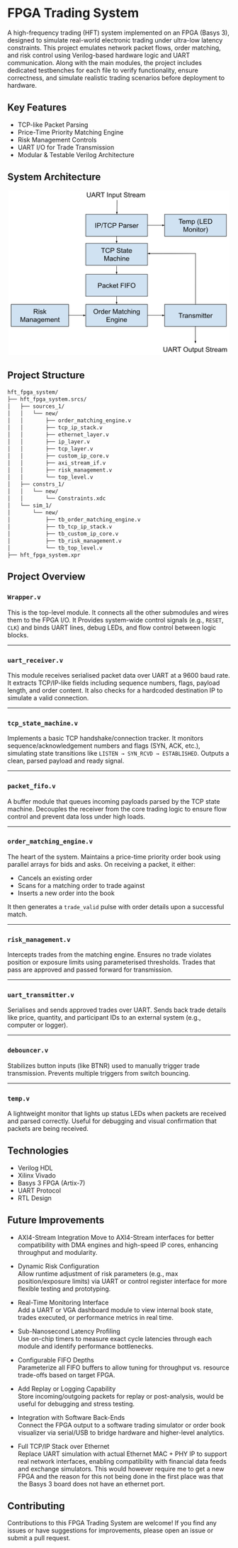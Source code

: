# FPGA Trading System

A high-frequency trading (HFT) system implemented on an FPGA (Basys 3), designed to simulate real-world electronic trading under ultra-low latency constraints. This project emulates network packet flows, order matching, and risk control using Verilog-based hardware logic and UART communication. Along with the main modules, the project includes dedicated testbenches for each file to verify functionality, ensure correctness, and simulate realistic trading scenarios before deployment to hardware.


## Key Features

- TCP-like Packet Parsing
- Price-Time Priority Matching Engine
- Risk Management Controls
- UART I/O for Trade Transmission
- Modular & Testable Verilog Architecture

## System Architecture

<p align="center">
  <img src="System_Architecture.png" alt="System Architecture" width="500"/>
</p>

## Project Structure

```text
hft_fpga_system/
├── hft_fpga_system.srcs/
│   ├── sources_1/
│   │   └── new/
│   │       ├── order_matching_engine.v
│   │       ├── tcp_ip_stack.v
│   │       ├── ethernet_layer.v
│   │       ├── ip_layer.v
│   │       ├── tcp_layer.v
│   │       ├── custom_ip_core.v
│   │       ├── axi_stream_if.v
│   │       ├── risk_management.v
│   │       └── top_level.v
│   ├── constrs_1/
│   │   └── new/
│   │       └── Constraints.xdc
│   └── sim_1/
│       └── new/
│           ├── tb_order_matching_engine.v
│           ├── tb_tcp_ip_stack.v
│           ├── tb_custom_ip_core.v
│           ├── tb_risk_management.v
│           └── tb_top_level.v
├── hft_fpga_system.xpr
```

## Project Overview

### `Wrapper.v`
This is the top-level module. It connects all the other submodules and wires them to the FPGA I/O. It Provides system-wide control signals (e.g., `RESET`, `CLK`) and binds UART lines, debug LEDs, and flow control between logic blocks.

---

### `uart_receiver.v`
This module receives serialised packet data over UART at a 9600 baud rate. It extracts TCP/IP-like fields including sequence numbers, flags, payload length, and order content. It also checks for a hardcoded destination IP to simulate a valid connection.

---

### `tcp_state_machine.v`
Implements a basic TCP handshake/connection tracker. It monitors sequence/acknowledgement numbers and flags (SYN, ACK, etc.), simulating state transitions like `LISTEN → SYN_RCVD → ESTABLISHED`. Outputs a clean, parsed payload and ready signal.

---

### `packet_fifo.v`
A buffer module that queues incoming payloads parsed by the TCP state machine. Decouples the receiver from the core trading logic to ensure flow control and prevent data loss under high loads.

---

### `order_matching_engine.v`
The heart of the system. Maintains a price-time priority order book using parallel arrays for bids and asks. On receiving a packet, it either:
- Cancels an existing order
- Scans for a matching order to trade against
- Inserts a new order into the book

It then generates a `trade_valid` pulse with order details upon a successful match.

---

### `risk_management.v`
Intercepts trades from the matching engine. Ensures no trade violates position or exposure limits using parameterised thresholds. Trades that pass are approved and passed forward for transmission.

---

### `uart_transmitter.v`
Serialises and sends approved trades over UART. Sends back trade details like price, quantity, and participant IDs to an external system (e.g., computer or logger).

---

### `debouncer.v`
Stabilizes button inputs (like BTNR) used to manually trigger trade transmission. Prevents multiple triggers from switch bouncing.

---

### `temp.v`
A lightweight monitor that lights up status LEDs when packets are received and parsed correctly. Useful for debugging and visual confirmation that packets are being received.

## Technologies

- Verilog HDL
- Xilinx Vivado
- Basys 3 FPGA (Artix-7)
- UART Protocol
- RTL Design

## Future Improvements

- AXI4-Stream Integration 
  Move to AXI4-Stream interfaces for better compatibility with DMA engines and high-speed IP cores, enhancing throughput and modularity.

- Dynamic Risk Configuration  
  Allow runtime adjustment of risk parameters (e.g., max position/exposure limits) via UART or control register interface for more flexible testing and prototyping.

- Real-Time Monitoring Interface  
  Add a UART or VGA dashboard module to view internal book state, trades executed, or performance metrics in real time.

- Sub-Nanosecond Latency Profiling  
  Use on-chip timers to measure exact cycle latencies through each module and identify performance bottlenecks.

- Configurable FIFO Depths  
  Parameterize all FIFO buffers to allow tuning for throughput vs. resource trade-offs based on target FPGA.

- Add Replay or Logging Capability  
  Store incoming/outgoing packets for replay or post-analysis, would be useful for debugging and stress testing.

- Integration with Software Back-Ends  
  Connect the FPGA output to a software trading simulator or order book visualizer via serial/USB to bridge hardware and higher-level analytics.

- Full TCP/IP Stack over Ethernet  
  Replace UART simulation with actual Ethernet MAC + PHY IP to support real network interfaces, enabling compatibility with financial data feeds and exchange simulators. This would however require me to get a new FPGA and the reason for this not being done in the first place was that the Basys 3 board does not have an ethernet port.

## Contributing

Contributions to this FPGA Trading System are welcome! If you find any issues or have suggestions for improvements, please open an issue or submit a pull request. 


